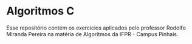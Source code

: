 # Algoritmos C

Esse repositório contém os exercícios aplicados pelo professor Rodolfo Miranda Pereira na matéria de Algoritmos da IFPR - Campus Pinhais.
